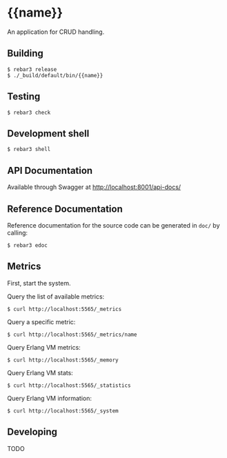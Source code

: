 # {{name}} #

An application for CRUD handling.

## Building ##

    $ rebar3 release
    $ ./_build/default/bin/{{name}}

## Testing ##

    $ rebar3 check

## Development shell ##

    $ rebar3 shell

## API Documentation ##

Available through Swagger at [http://localhost:8001/api-docs/](http://localhost:8001/api-docs/index.html)

## Reference Documentation ##

Reference documentation for the source code can be generated in `doc/` by
calling:

    $ rebar3 edoc

## Metrics ##

First, start the system.

Query the list of available metrics:

    $ curl http://localhost:5565/_metrics

Query a specific metric:

    $ curl http://localhost:5565/_metrics/name

Query Erlang VM metrics:

    $ curl http://localhost:5565/_memory

Query Erlang VM stats:

    $ curl http://localhost:5565/_statistics

Query Erlang VM information:

    $ curl http://localhost:5565/_system

## Developing ##

TODO
